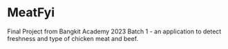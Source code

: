 # MeatFyi
Final Project from Bangkit Academy 2023 Batch 1 - an application to detect freshness and type of chicken meat and beef.
